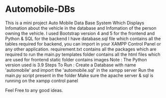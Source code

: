 # Automobile-DBs
This is a mini project Auto Mobile Data Base System Which Displays Infomation about the vehicle in the database and Infomation of the person owning the vehicle.
I used Bootstrap version 4 and 5 for the frontend and Python & SQL for the backend
I have database.sql file which contains all the tables required for backend, you can import in your XAMPP Control Panel or any other application.
requirement.txt contains all the packages which are required to run the main.py
templates folder contains all the html files which are used for frontend
static folder contains images
Note : The Python version used is 3.9
Steps To Run :
Create a Database with name 'automobile' and import the 'automobile.sql' in the xampp server
Run the main.py script present in the folder
Make sure the apache server & sql is running on the xampp control panel

Feel Free to any good ideas. 
